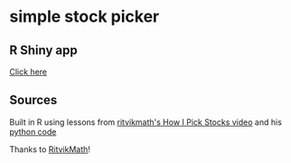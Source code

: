 # simple stock picker

## R Shiny app 
[Click here](https://parmsam.shinyapps.io/simple_stock_picker/)

## Sources
Built in R using lessons from
[ritvikmath's How I Pick Stocks video](https://www.youtube.com/watch?v=IPwDxoomxuA) and his [python code](https://github.com/ritvikmath/Time-Series-Analysis/blob/master/Investing.ipynb)

Thanks to [RitvikMath](https://www.youtube.com/channel/UCUcpVoi5KkJmnE3bvEhHR0Q)!

